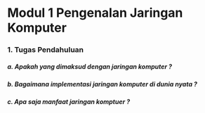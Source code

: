 # Modul 1 Pengenalan Jaringan Komputer
### 1. Tugas Pendahuluan
#####      a. Apakah yang dimaksud dengan jaringan komputer ?
#####      b. Bagaimana implementasi jaringan komputer di dunia nyata ?
#####      c. Apa saja manfaat jaringan komptuer ?
